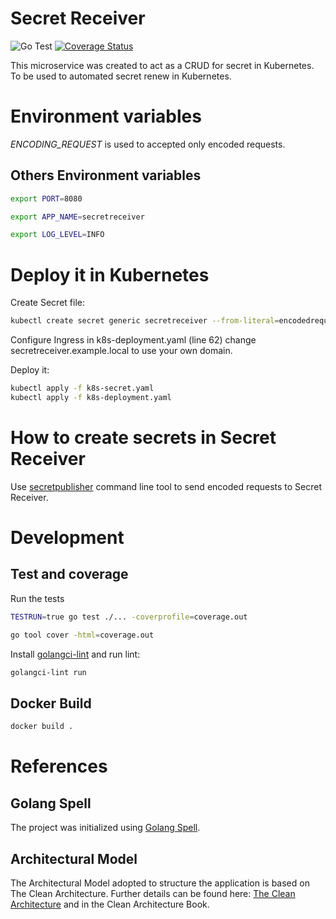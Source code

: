 # Secret Receiver

![Go Test](https://github.com/betorvs/secretreceiver/workflows/Go%20Test/badge.svg)
[![Coverage Status](https://coveralls.io/repos/github/betorvs/secretreceiver/badge.svg?branch=add_labels_annotations)](https://coveralls.io/github/betorvs/secretreceiver?branch=add_labels_annotations)

This microservice was created to act as a CRUD for secret in Kubernetes. To be used to automated secret renew in Kubernetes.


# Environment variables

*ENCODING_REQUEST* is used to accepted only encoded requests.

## Others Environment variables

```sh
export PORT=8080

export APP_NAME=secretreceiver

export LOG_LEVEL=INFO
```

# Deploy it in Kubernetes

Create Secret file:
```sh
kubectl create secret generic secretreceiver --from-literal=encodedrequest=LONGHASH --dry-run -o yaml > k8s-secret.yaml
```

Configure Ingress in k8s-deployment.yaml (line 62) change secretreceiver.example.local to use your own domain.

Deploy it:
```sh
kubectl apply -f k8s-secret.yaml
kubectl apply -f k8s-deployment.yaml
```

# How to create secrets in Secret Receiver

Use [secretpublisher][1] command line tool to send encoded requests to Secret Receiver.

# Development

## Test and coverage

Run the tests

```sh 
TESTRUN=true go test ./... -coverprofile=coverage.out

go tool cover -html=coverage.out
```

Install [golangci-lint](https://github.com/golangci/golangci-lint#install) and run lint:

```sh
golangci-lint run
```

## Docker Build

```sh
docker build .
```


# References

## Golang Spell
The project was initialized using [Golang Spell](https://github.com/golangspell/golangspell).

## Architectural Model
The Architectural Model adopted to structure the application is based on The Clean Architecture.
Further details can be found here: [The Clean Architecture](https://8thlight.com/blog/uncle-bob/2012/08/13/the-clean-architecture.html) and in the Clean Architecture Book.


[1]: [https://github.com/betorvs/secretpublisher]